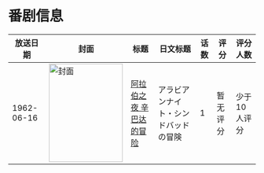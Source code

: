 # 番剧信息

|放送日期|封面|标题|日文标题|话数|评分|评分人数|
|---|---|---|---|---|---|---|
|1962-06-16|<img src="https://lain.bgm.tv/pic/cover/c/62/e1/145277_kEGz2.jpg" alt="封面" style="width:150px;height:200px;object-fit:cover;">|[阿拉伯之夜 辛巴达的冒险](https://bangumi.tv/subject/145277)|アラビアンナイト・シンドバッドの冒険|1|暂无评分|少于10人评分|
